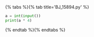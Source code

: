 {% tabs %}{% tab title='BJ_15894.py' %}

```py
a = int(input())
print(a * 4)
```

{% endtab %}{% endtabs %}
